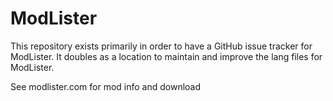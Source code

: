 ModLister
================
This repository exists primarily in order to have a GitHub issue tracker for ModLister.
It doubles as a location to maintain and improve the lang files for ModLister.

See modlister.com for mod info and download